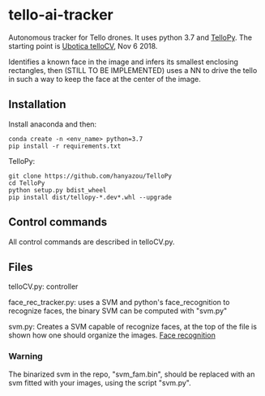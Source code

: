 # tello-ai-tracker
Autonomous tracker for Tello drones. It uses python 3.7 and [TelloPy](https://github.com/hanyazou/TelloPy).
The starting point is [Ubotica telloCV](https://github.com/Ubotica/telloCV), Nov 6 2018.

Identifies a known face in the image and infers its smallest enclosing rectangles, then (STILL TO BE IMPLEMENTED) uses a NN to drive the tello in such a way to keep the face at the center of the image.

## Installation
Install anaconda and then:
```
conda create -n <env_name> python=3.7
pip install -r requirements.txt
```

TelloPy:
```
git clone https://github.com/hanyazou/TelloPy
cd TelloPy
python setup.py bdist_wheel
pip install dist/tellopy-*.dev*.whl --upgrade
```

## Control commands
All control commands are described in telloCV.py.

## Files
telloCV.py: controller

face_rec_tracker.py: uses a SVM and python's face_recognition to recognize faces, the binary SVM can be computed with "svm.py"

svm.py: Creates a SVM capable of recognize faces, at the top of the file is shown how one should organize the images. [Face recognition](https://github.com/ageitgey/face_recognition)

### Warning
The binarized svm in the repo, "svm_fam.bin", should be replaced with an svm fitted with your images, using the script "svm.py".
